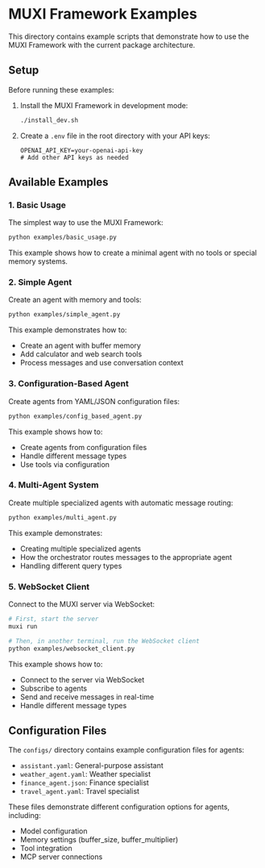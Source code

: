 # MUXI Framework Examples

This directory contains example scripts that demonstrate how to use the MUXI Framework with the current package architecture.

## Setup

Before running these examples:

1. Install the MUXI Framework in development mode:
   ```bash
   ./install_dev.sh
   ```

2. Create a `.env` file in the root directory with your API keys:
   ```
   OPENAI_API_KEY=your-openai-api-key
   # Add other API keys as needed
   ```

## Available Examples

### 1. Basic Usage

The simplest way to use the MUXI Framework:

```bash
python examples/basic_usage.py
```

This example shows how to create a minimal agent with no tools or special memory systems.

### 2. Simple Agent

Create an agent with memory and tools:

```bash
python examples/simple_agent.py
```

This example demonstrates how to:
- Create an agent with buffer memory
- Add calculator and web search tools
- Process messages and use conversation context

### 3. Configuration-Based Agent

Create agents from YAML/JSON configuration files:

```bash
python examples/config_based_agent.py
```

This example shows how to:
- Create agents from configuration files
- Handle different message types
- Use tools via configuration

### 4. Multi-Agent System

Create multiple specialized agents with automatic message routing:

```bash
python examples/multi_agent.py
```

This example demonstrates:
- Creating multiple specialized agents
- How the orchestrator routes messages to the appropriate agent
- Handling different query types

### 5. WebSocket Client

Connect to the MUXI server via WebSocket:

```bash
# First, start the server
muxi run

# Then, in another terminal, run the WebSocket client
python examples/websocket_client.py
```

This example shows how to:
- Connect to the server via WebSocket
- Subscribe to agents
- Send and receive messages in real-time
- Handle different message types

## Configuration Files

The `configs/` directory contains example configuration files for agents:

- `assistant.yaml`: General-purpose assistant
- `weather_agent.yaml`: Weather specialist
- `finance_agent.json`: Finance specialist
- `travel_agent.yaml`: Travel specialist

These files demonstrate different configuration options for agents, including:
- Model configuration
- Memory settings (buffer_size, buffer_multiplier)
- Tool integration
- MCP server connections
